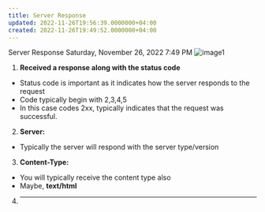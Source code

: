 ```yaml
---
title: Server Response
updated: 2022-11-26T19:56:39.0000000+04:00
created: 2022-11-26T19:49:52.0000000+04:00
---
```


Server Response
Saturday, November 26, 2022
7:49 PM
![image1](image1-175.png)

1.  **Received a response along with the status code**
- Status code is important as it indicates how the server responds to the request
- Code typically begin with 2,3,4,5
- In this case codes 2xx, typically indicates that the request was successful.

2.  **Server:**
- Typically the server will respond with the server type/version

3.  **Content-Type:**
- You will typically receive the content type also
- Maybe, **text/html**

4.  ****
